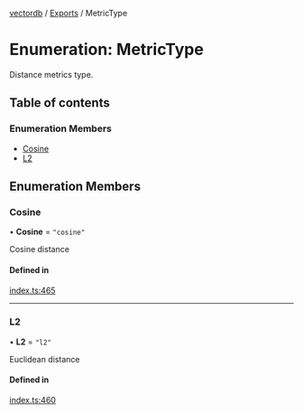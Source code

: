 [vectordb](../README.md) / [Exports](../modules.md) / MetricType

# Enumeration: MetricType

Distance metrics type.

## Table of contents

### Enumeration Members

- [Cosine](MetricType.md#cosine)
- [L2](MetricType.md#l2)

## Enumeration Members

### Cosine

• **Cosine** = ``"cosine"``

Cosine distance

#### Defined in

[index.ts:465](https://github.com/lancedb/lancedb/blob/bfb5400/node/src/index.ts#L465)

___

### L2

• **L2** = ``"l2"``

Euclidean distance

#### Defined in

[index.ts:460](https://github.com/lancedb/lancedb/blob/bfb5400/node/src/index.ts#L460)
